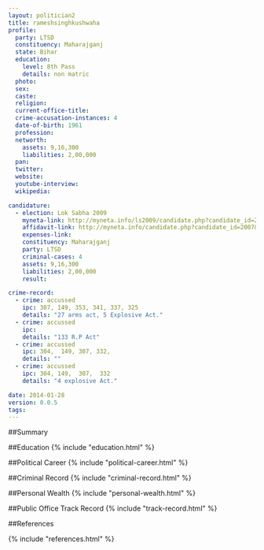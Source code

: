 ```yaml
---
layout: politician2
title: rameshsinghkushwaha
profile: 
  party: LTSD
  constituency: Maharajganj
  state: Bihar
  education: 
    level: 8th Pass
    details: non matric
  photo: 
  sex: 
  caste: 
  religion: 
  current-office-title: 
  crime-accusation-instances: 4
  date-of-birth: 1961
  profession: 
  networth: 
    assets: 9,16,300
    liabilities: 2,00,000
  pan: 
  twitter: 
  website: 
  youtube-interview: 
  wikipedia: 

candidature: 
  - election: Lok Sabha 2009
    myneta-link: http://myneta.info/ls2009/candidate.php?candidate_id=2007
    affidavit-link: http://myneta.info/candidate.php?candidate_id=2007&scan=original
    expenses-link: 
    constituency: Maharajganj 
    party: LTSD
    criminal-cases: 4
    assets: 9,16,300
    liabilities: 2,00,000
    result:  

crime-record: 
  - crime: accussed
    ipc: 307, 149, 353, 341, 337, 325
    details: "27 arms act, 5 Explosive Act." 
  - crime: accussed
    ipc: 
    details: "133 R.P Act" 
  - crime: accussed
    ipc: 304,  149, 307, 332,
    details: "" 
  - crime: accussed
    ipc: 304, 149,  307,  332
    details: "4 explosive Act." 

date: 2014-01-28
version: 0.0.5
tags: 
---
```

##Summary


##Education
{% include "education.html" %}


##Political Career
{% include "political-career.html" %}


##Criminal Record
{% include "criminal-record.html" %}


##Personal Wealth
{% include "personal-wealth.html" %}


##Public Office Track Record
{% include "track-record.html" %}


##References


{% include "references.html" %}